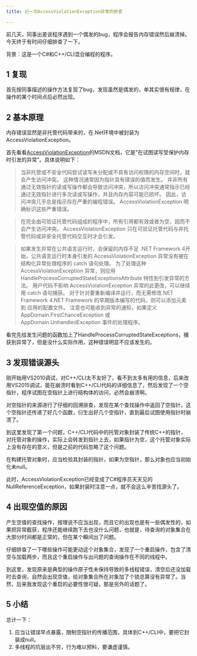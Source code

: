 ```yaml
---
title: 记一次AccessViolationException异常的排查

---
```


前几天，同事出差说程序遇到一个偶发的bug，程序会报告内存错误然后崩溃掉。今天终于有时间仔细排查了一下。

背景：这是一个C#和C++/CLI混合编程的程序。

## 1 复现

首先按同事描述的操作方法复现了bug，发现虽然是偶发的，单其实很有规律，在操作的某个时间点后必然出现。

## 2 基本原理

内存错误显然是非托管代码带来的，在.Net环境中被封装为AccessViolationException。

首先看看[AccessViolationException](https://msdn.microsoft.com/ZH-CN/library/45bkekh3(v=VS.110,d=hv.2).aspx)的MSDN文档，它是"在试图读写受保护内存时引发的异常"。具体说明如下：

> 当非托管或不安全代码尝试读写未分配或不具有访问权限的内存空间时，就会产生访问冲突。 这种情况通常因为指针具有错误的值而发生。 并非所有通过无效指针的读或写操作都会导致访问冲突，所以访问冲突通常指示已经通过无效指针进行多次读或写操作，并且内存内容可能已损坏。 因此，访问冲突几乎总是指示存在严重的编程错误。 AccessViolationException 明确标识这些严重错误。

> 在完全由可验证托管代码组成的程序中，所有引用都有效或者为空，因而不会产生访问冲突。 AccessViolationException 只在可验证托管代码与非托管代码或非安全托管代码交互时才会引发。

> 如果发生异常在公共语言运行时，会保留的内存不足 .NET Framework 4开始，公共语言运行时本身引发的 AccessViolationException 异常没有被在结构化异常处理程序的 catch 语句处理。 为了处理这种 AccessViolationException 异常，则应用 HandleProcessCorruptedStateExceptionsAttribute 特性到引发异常的方法。 用户代码不影响 AccessViolationException 异常的此更改，可以继续用 catch 语句捕获。 对于针对要重新编译并运行，而无需修改.NET Framework 4.NET Framework 的早期版本编写的代码，则可以添加元素到 <legacyCorruptedStateExceptionsPolicy> 应用的配置文件。 注意也可能收到异常的通知，如果定义 AppDomain.FirstChanceException 或 AppDomain.UnhandledException 事件的处理程序。

看完先给发生问题的函数加上了HandleProcessCorruptedStateExceptions，捕获到异常了，但是没什么实际作用，这种错误明显不应该发生的。

## 3 发现错误源头

刚开始用VS2010调试，对C++/CLI太不友好了，看不到太多有用的信息，后来改用VS2015调试，能在崩溃时看到C++/CLI代码的详细信息了，然后发现了一个空指针，程序试图在空指针上进行结构体的访问，必然会崩溃啊。

对空指针的来源进行了仔细的回溯排查，发现在某个查找操作中返回了空指针，这个空指针还传递了好几个函数，衍生出好几个空指针，直到最后试图使用指针时崩溃了。

到这里发现了第一个问题，C++/CLI代码中的托管对象封装了传统C++的指针，对托管对象的操作，实际上会转发到指针上去，如果指针为空，这个托管对象实际上没有存在的意义，但是之前的代码忽略了这个问题。

在构建托管对象时，应当检验其封装的指针，如果为空指针，那么对象也应当初始化未null。

此时，AccessViolationException已经变成了C#程序员天天见的NullReferenceException，如果封装时注意一点，就不会这么辛苦找源头了。

## 4 出现空值的原因

产生空值的查找操作，按理说不应当出现，而且它的出现也是有一些偶发性的，如果把异常截获，程序还能继续跑下去也没什么问题，也就是，待查询的对象集合在大部分时间都是正常的，但在某个瞬间出了问题。

仔细排查了一下哪些操作可能更动这个对象集合，发现了一个重启操作，包含了清空与加载两步，而且这个重启操作与出问题的查询操作在不同的线程中。

到这里，发现原来是典型的操作原子性未保持导致的多线程错误，清空后还没加载时去查询，自然会出现空值，给对象集合所在对象加了个锁总算没有异常了。当然，后来我发现这个重启的必要性很可疑，那是另外的话题了。

## 5 小结

总计一下：

1. 应当让错误早点暴露，限制空指针的传播范围，具体到C++/CLI中，要把它封装成null。
2. 多线程的坑层出不穷，行为难以预料，要谦虚谨慎。



